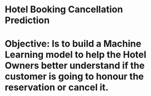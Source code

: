 # Hotel Booking Cancellation Prediction
# Objective: Is to build a Machine Learning model to help the Hotel Owners better understand if the customer is going to honour the reservation or cancel it.
